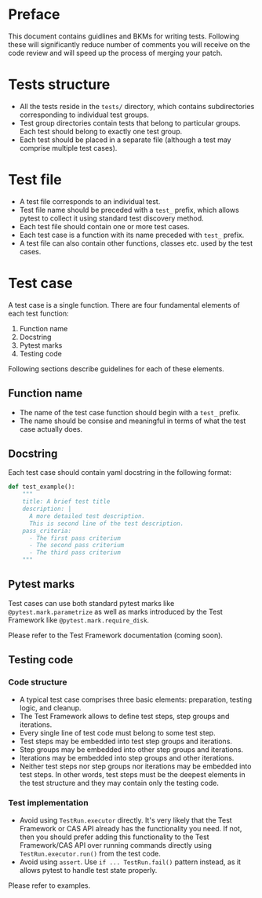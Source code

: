 # Preface

This document contains guidlines and BKMs for writing tests. Following these
will significantly reduce number of comments you will receive on the code
review and will speed up the process of merging your patch.

# Tests structure

- All the tests reside in the `tests/` directory, which contains
  subdirectories corresponding to individual test groups.
- Test group directories contain tests that belong to particular groups. Each
  test should belong to exactly one test group.
- Each test should be placed in a separate file (although a test may comprise
  multiple test cases).

# Test file

- A test file corresponds to an individual test.
- Test file name should be preceded with a `test_` prefix, which allows pytest
  to collect it using standard test discovery method.
- Each test file should contain one or more test cases.
- Each test case is a function with its name preceded with `test_` prefix.
- A test file can also contain other functions, classes etc. used by the test
  cases.

# Test case

A test case is a single function. There are four fundamental elements of each
test function:
1. Function name
2. Docstring
3. Pytest marks
4. Testing code

Following sections describe guidelines for each of these elements.

## Function name

- The name of the test case function should begin with a `test_` prefix.
- The name should be consise and meaningful in terms of what the test case
  actually does.

## Docstring

Each test case should contain yaml docstring in the following format:
```python
def test_example():
    """
    title: A brief test title
    description: |
      A more detailed test description.
      This is second line of the test description.
    pass_criteria:
      - The first pass criterium
      - The second pass criterium
      - The third pass criterium
    """
```

## Pytest marks

Test cases can use both standard pytest marks like `@pytest.mark.parametrize`
as well as marks introduced by the Test Framework like
`@pytest.mark.require_disk`.

Please refer to the Test Framework documentation (coming soon).

## Testing code

### Code structure

- A typical test case comprises three basic elements: preparation, testing
  logic, and cleanup.
- The Test Framework allows to define test steps, step groups and iterations.
- Every single line of test code must belong to some test step.
- Test steps may be embedded into test step groups and iterations.
- Step groups may be embedded into other step groups and iterations.
- Iterations may be embedded into step groups and other iterations.
- Neither test steps nor step groups nor iterations may be embedded into
  test steps. In other words, test steps must be the deepest elements in
  the test structure and they may contain only the testing code.

### Test implementation

- Avoid using `TestRun.executor` directly. It's very likely that the Test
  Framework or CAS API already has the functionality you need. If not, then
  you should prefer adding this functionality to the Test Framework/CAS API
  over running commands directly using `TestRun.executor.run()` from the test
  code.
- Avoid using `assert`. Use `if ... TestRun.fail()` pattern instead, as it
  allows pytest to handle test state properly.

Please refer to examples.

